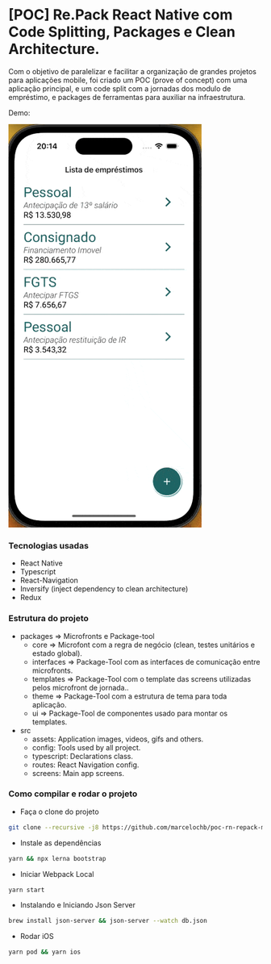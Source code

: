 # [POC] Re.Pack React Native com Code Splitting, Packages e Clean Architecture.
  Com o objetivo de paralelizar e facilitar a organização de grandes projetos para aplicações mobile, foi criado um POC (prove of concept) com uma aplicação principal, e um code split com a jornadas dos modulo de empréstimo, e packages de ferramentas para auxiliar na infraestrutura.

Demo:

![iOS Demo App](demo.gif)

### Tecnologias usadas

- React Native
- Typescript
- React-Navigation
- Inversify (inject dependency to clean architecture)
- Redux

### Estrutura do projeto

- packages => Microfronts e Package-tool
  - core => Microfont com a regra de negócio (clean, testes unitários e estado global).
  - interfaces => Package-Tool com as interfaces de comunicação entre microfronts.
  - templates => Package-Tool com o template das screens utilizadas pelos microfront de jornada..
  - theme => Package-Tool com a estrutura de tema para toda aplicação.
  - ui => Package-Tool de componentes usado para montar os templates.
- src
  - assets: Application images, videos, gifs and others.
   - config: Tools used by all project.
    - typescript: Declarations class. 
  - routes: React Navigation config.
  - screens: Main app screens.

### Como compilar e rodar o projeto

- Faça o clone do projeto
```bash
git clone --recursive -j8 https://github.com/marcelochb/poc-rn-repack-microfront.git
```
- Instale as dependências
```bash
yarn && npx lerna bootstrap
```
- Iniciar Webpack Local
```bash
yarn start
```
- Instalando e Iniciando Json Server
```bash
brew install json-server && json-server --watch db.json
```
- Rodar iOS
```bash
yarn pod && yarn ios
```
